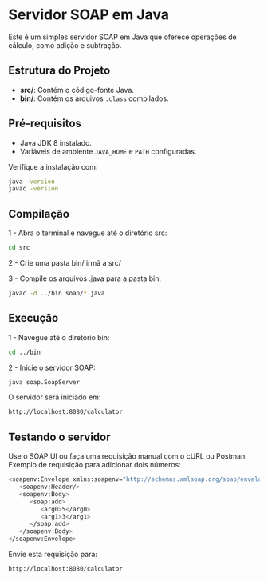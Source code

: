 # Servidor SOAP em Java

Este é um simples servidor SOAP em Java que oferece operações de cálculo, como adição e subtração.

## Estrutura do Projeto

- **src/**: Contém o código-fonte Java.
- **bin/**: Contém os arquivos `.class` compilados.

## Pré-requisitos

- Java JDK 8 instalado.
- Variáveis de ambiente `JAVA_HOME` e `PATH` configuradas.

Verifique a instalação com:
```sh
java -version
javac -version
```

## Compilação

1 - Abra o terminal e navegue até o diretório src:
```sh
cd src
```
2 - Crie uma pasta bin/ irmã a src/

3 - Compile os arquivos .java para a pasta bin:
```sh
javac -d ../bin soap/*.java
```

## Execução

1 - Navegue até o diretório bin:
```sh
cd ../bin
```

2 - Inicie o servidor SOAP:
```sh
java soap.SoapServer
```

O servidor será iniciado em:
```sh
http://localhost:8080/calculator
```

## Testando o servidor

Use o SOAP UI ou faça uma requisição manual com o cURL ou Postman. Exemplo de requisição para adicionar dois números:
```sh
<soapenv:Envelope xmlns:soapenv="http://schemas.xmlsoap.org/soap/envelope/" xmlns:soap="http://soap/">
   <soapenv:Header/>
   <soapenv:Body>
      <soap:add>
         <arg0>5</arg0>
         <arg1>3</arg1>
      </soap:add>
   </soapenv:Body>
</soapenv:Envelope>
```

Envie esta requisição para:
```sh
http://localhost:8080/calculator
```